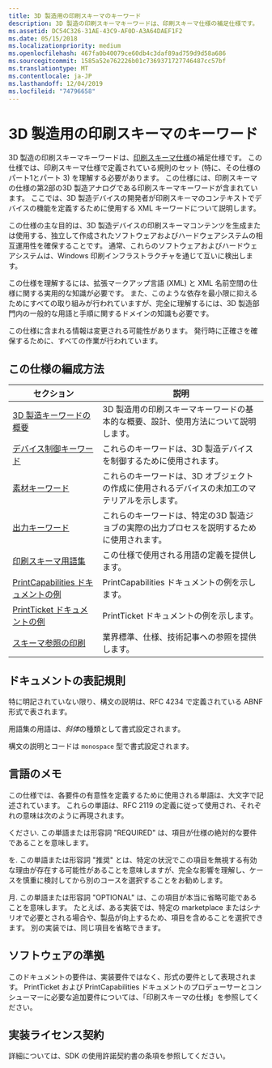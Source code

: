 ```yaml
---
title: 3D 製造用の印刷スキーマのキーワード
description: 3D 製造の印刷スキーマキーワードは、印刷スキーマ仕様の補足仕様です。
ms.assetid: DC54C326-31AE-43C9-AF0D-A3A64DAEF1F2
ms.date: 05/15/2018
ms.localizationpriority: medium
ms.openlocfilehash: 467fa0b40079ce60db4c3daf89ad759d9d58a686
ms.sourcegitcommit: 1585a52e762226b01c7369371727746487cc57bf
ms.translationtype: MT
ms.contentlocale: ja-JP
ms.lasthandoff: 12/04/2019
ms.locfileid: "74796658"
---
```

# <a name="print-schema-keywords-for-3d-manufacturing"></a>3D 製造用の印刷スキーマのキーワード

3D 製造の印刷スキーマキーワードは、[印刷スキーマ仕様](https://download.microsoft.com/download/d/e/c/deca6e6b-3e81-48e7-b7ef-6d92a547d03c/print-schema-spec-2-0.zip)の補足仕様です。 この仕様では、印刷スキーマ仕様で定義されている規則のセット (特に、その仕様のパート1とパート 3) を理解する必要があります。 この仕様には、印刷スキーマの仕様の第2部の3D 製造アナログである印刷スキーマキーワードが含まれています。 ここでは、3D 製造デバイスの開発者が印刷スキーマのコンテキストでデバイスの機能を定義するために使用する XML キーワードについて説明します。

この仕様の主な目的は、3D 製造デバイスの印刷スキーマコンテンツを生成または使用する、独立して作成されたソフトウェアおよびハードウェアシステムの相互運用性を確保することです。 通常、これらのソフトウェアおよびハードウェアシステムは、Windows 印刷インフラストラクチャを通じて互いに検出します。

この仕様を理解するには、拡張マークアップ言語 (XML) と XML 名前空間の仕様に関する実用的な知識が必要です。 また、このような依存を最小限に抑えるためにすべての取り組みが行われていますが、完全に理解するには、3D 製造部門内の一般的な用語と手順に関するドメインの知識も必要です。

この仕様に含まれる情報は変更される可能性があります。 発行時に正確さを確保するために、すべての作業が行われています。

## <a name="how-this-specification-is-organized"></a>この仕様の編成方法

| セクション                                                                     | 説明                                                                                                |
|-----------------------------------------------------------------------------|------------------------------------------------------------------------------------------------------------|
| [3D 製造キーワードの概要](3d-manufacturing-keywords-overview.md) | 3D 製造用の印刷スキーマキーワードの基本的な概要、設計、使用方法について説明します。 |
| [デバイス制御キーワード](device-control-keywords.md)                       | これらのキーワードは、3D 製造デバイスを制御するために使用されます。                               |
| [素材キーワード](material-keywords.md)                                   | これらのキーワードは、3D オブジェクトの作成に使用されるデバイスの未加工のマテリアルを示します。                          |
| [出力キーワード](output-keywords.md)                                       | これらのキーワードは、特定の3D 製造ジョブの実際の出力プロセスを説明するために使用されます。          |
| [印刷スキーマ用語集](print-schema-glossary.md)                           | この仕様で使用される用語の定義を提供します。                                                 |
| [PrintCapabilities ドキュメントの例](example-printcapabilities-document.md) | PrintCapabilities ドキュメントの例を示します。                                                            |
| [PrintTicket ドキュメントの例](example-printticket-document.md)             | PrintTicket ドキュメントの例を示します。                                                                  |
| [スキーマ参照の印刷](print-schema-references.md)                       | 業界標準、仕様、技術記事への参照を提供します。                         |

## <a name="document-conventions"></a>ドキュメントの表記規則

特に明記されていない限り、構文の説明は、RFC 4234 で定義されている ABNF 形式で表されます。

用語集の用語は、*斜体*の種類として書式設定されます。

構文の説明とコードは `monospace` 型で書式設定されます。

## <a name="language-notes"></a>言語のメモ

この仕様では、各要件の有意性を定義するために使用される単語は、大文字で記述されています。 これらの単語は、RFC 2119 の定義に従って使用され、それぞれの意味は次のように再現されます。

ください. この単語または形容詞 "REQUIRED" は、項目が仕様の絶対的な要件であることを意味します。

を. この単語または形容詞 "推奨" とは、特定の状況でこの項目を無視する有効な理由が存在する可能性があることを意味しますが、完全な影響を理解し、ケースを慎重に検討してから別のコースを選択することをお勧めします。

月. この単語または形容詞 "OPTIONAL" は、この項目が本当に省略可能であることを意味します。 たとえば、ある実装では、特定の marketplace またはシナリオで必要とされる場合や、製品が向上するため、項目を含めることを選択できます。 別の実装では、同じ項目を省略できます。

## <a name="software-conformance"></a>ソフトウェアの準拠

このドキュメントの要件は、実装要件ではなく、形式の要件として表現されます。 PrintTicket および PrintCapabilities ドキュメントのプロデューサーとコンシューマーに必要な追加要件については、「印刷スキーマの仕様」を参照してください。

## <a name="implementation-license-agreement"></a>実装ライセンス契約

詳細については、SDK の使用許諾契約書の条項を参照してください。
